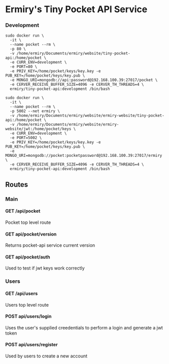 # Ermiry's Tiny Pocket API Service

### Development
```
sudo docker run \
  -it \
  --name pocket --rm \
  -p 80 \
  -v /home/ermiry/Documents/ermiry/website/tiny-pocket-api:/home/pocket \
  -e CURR_ENV=development \
  -e PORT=80 \
  -e PRIV_KEY=/home/pocket/keys/key.key -e PUB_KEY=/home/pocket/keys/key.pub \
  -e MONGO_URI=mongodb://api:password@192.168.100.39:27017/pocket \
  -e CERVER_RECEIVE_BUFFER_SIZE=4096 -e CERVER_TH_THREADS=4 \
  ermiry/tiny-pocket-api:development /bin/bash
```

```
sudo docker run \
  -it \
  --name pocket --rm \
  -p 5002 --net ermiry \
  -v /home/ermiry/Documents/ermiry/website/ermiry-website/tiny-pocket-api:/home/pocket \
  -v /home/ermiry/Documents/ermiry/website/ermiry-website/jwt:/home/pocket/keys \
  -e CURR_ENV=development \
  -e PORT=5002 \
  -e PRIV_KEY=/home/pocket/keys/key.key -e PUB_KEY=/home/pocket/keys/key.pub \
  -e MONGO_URI=mongodb://pocket:pocketpassword@192.168.100.39:27017/ermiry \
  -e CERVER_RECEIVE_BUFFER_SIZE=4096 -e CERVER_TH_THREADS=4 \
  ermiry/tiny-pocket-api:development /bin/bash
```

## Routes

### Main

#### GET /api/pocket
Pocket top level route

#### GET api/pocket/version
Returns pocket-api service current version

#### GET api/pocket/auth
Used to test if jwt keys work correctly

### Users

#### GET /api/users
Users top level route

#### POST api/users/login
Uses the user's supplied creedentials to perform a login and generate a jwt token

#### POST api/users/register
Used by users to create a new account